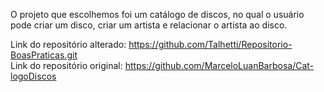 O projeto que escolhemos foi um catálogo de discos, no qual o usuário pode criar um disco, criar um artista e relacionar o artista ao disco.

Link do repositório alterado: https://github.com/Talhetti/Repositorio-BoasPraticas.git <br>
Link do repositório original: https://github.com/MarceloLuanBarbosa/Cat-logoDiscos
